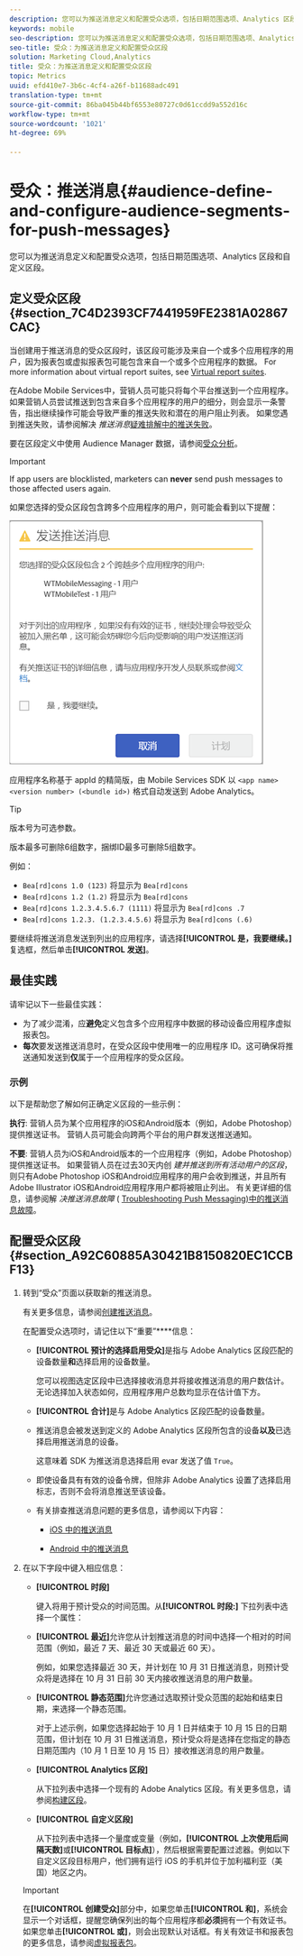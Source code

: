 ```yaml
---
description: 您可以为推送消息定义和配置受众选项，包括日期范围选项、Analytics 区段和自定义区段。
keywords: mobile
seo-description: 您可以为推送消息定义和配置受众选项，包括日期范围选项、Analytics 区段和自定义区段。
seo-title: 受众：为推送消息定义和配置受众区段
solution: Marketing Cloud,Analytics
title: 受众：为推送消息定义和配置受众区段
topic: Metrics
uuid: efd410e7-3b6c-4cf4-a26f-b11688adc491
translation-type: tm+mt
source-git-commit: 86ba045b44bf6553e80727c0d61ccdd9a552d16c
workflow-type: tm+mt
source-wordcount: '1021'
ht-degree: 69%

---
```



# 受众：推送消息{#audience-define-and-configure-audience-segments-for-push-messages}

您可以为推送消息定义和配置受众选项，包括日期范围选项、Analytics 区段和自定义区段。

## 定义受众区段 {#section_7C4D2393CF7441959FE2381A02867CAC}

当创建用于推送消息的受众区段时，该区段可能涉及来自一个或多个应用程序的用户，因为报表包或虚拟报表包可能包含来自一个或多个应用程序的数据。 For more information about virtual report suites, see [Virtual report suites](/help/using/manage-apps/c-mob-vrs.md).

在Adobe Mobile Services中，营销人员可能只将每个平台推送到一个应用程序。 如果营销人员尝试推送到包含来自多个应用程序的用户的细分，则会显示一条警告，指出继续操作可能会导致严重的推送失败和潜在的用户阻止列表。 如果您遇到推送失败，请参阅解决 *推送消息*[疑难排解中的推送失败](/help/using/in-app-messaging/t-create-push-message/c-schedule-push-message.md)。

要在区段定义中使用 Audience Manager 数据，请参阅[受众分析](https://docs-author-stg.corp.adobe.com/content/help/en/analytics/integration/audience-analytics/mc-audiences-aam.html)。

>[!IMPORTANT]
>
>If app users are blocklisted, marketers can **never** send push messages to those affected users again.

如果您选择的受众区段包含跨多个应用程序的用户，则可能会看到以下提醒：

![多个应用程序名称](assets/multiple_appname.png)

应用程序名称基于 appId 的精简版，由 Mobile Services SDK 以 `<app name> <version number> (<bundle id>)` 格式自动发送到 Adobe Analytics。

>[!TIP]
>
>版本号为可选参数。

版本最多可删除6组数字，捆绑ID最多可删除5组数字。

例如：

* `Bea[rd]cons 1.0 (123)` 将显示为 `Bea[rd]cons`
* `Bea[rd]cons 1.2 (1.2)` 将显示为 `Bea[rd]cons`
* `Bea[rd]cons 1.2.3.4.5.6.7 (1111)` 将显示为 `Bea[rd]cons .7`
* `Bea[rd]cons 1.2.3. (1.2.3.4.5.6)` 将显示为 `Bea[rd]cons (.6)`

要继续将推送消息发送到列出的应用程序，请选择&#x200B;**[!UICONTROL 是，我要继续。]**&#x200B;复选框，然后单击&#x200B;**[!UICONTROL 发送]**。

## 最佳实践

请牢记以下一些最佳实践：

* 为了减少混淆，应&#x200B;**避免**&#x200B;定义包含多个应用程序中数据的移动设备应用程序虚拟报表包。
* **每次**&#x200B;要发送推送消息时，在受众区段中使用唯一的应用程序 ID。这可确保将推送通知发送到&#x200B;**仅**&#x200B;属于一个应用程序的受众区段。

### 示例

以下是帮助您了解如何正确定义区段的一些示例：

**执行**: 营销人员为某个应用程序的iOS和Android版本（例如，Adobe Photoshop）提供推送证书。 营销人员可能会向跨两个平台的用户群发送推送通知。

**不要**: 营销人员为iOS和Android版本的一个应用程序（例如，Adobe Photoshop）提供推送证书。 如果营销人员在过去30天内创 *建并推送到所有活动用户的区段*，则只有Adobe Photoshop iOS和Android应用程序的用户会收到推送，并且所有Adobe Illustrator iOS和Android应用程序用户都将被阻止列出。 有关更详细的信息，请参阅解 *决推送消息故障* ( [Troubleshooting Push Messaging)中的推送消息故障](/help/using/in-app-messaging/t-create-push-message/c-troubleshooting-push-messaging.md)。

## 配置受众区段 {#section_A92C60885A30421B8150820EC1CCBF13}

1. 转到“受众”页面以获取新的推送消息。

   有关更多信息，请参阅[创建推送消息](/help/using/in-app-messaging/t-create-push-message/t-create-push-message.md)。

   在配置受众选项时，请记住以下“重要”****&#x200B;信息：

   * **[!UICONTROL 预计的选择启用受众]**&#x200B;是指与 Adobe Analytics 区段匹配的设备数量&#x200B;**和**&#x200B;选择启用的设备数量。

      您可以视图选定区段中已选择接收消息并将接收推送消息的用户数估计。 无论选择加入状态如何，应用程序用户总数均显示在估计值下方。

   * **[!UICONTROL 合计]**&#x200B;是与 Adobe Analytics 区段匹配的设备数量。

   * 推送消息会被发送到定义的 Adobe Analytics 区段所包含的设备&#x200B;**以及**&#x200B;已选择启用推送消息的设备。

      这意味着 SDK 为推送消息选择启用 evar 发送了值 `True`。

   * 即使设备具有有效的设备令牌，但除非 Adobe Analytics 设置了选择启用标志，否则不会将消息推送至该设备。

   * 有关排查推送消息问题的更多信息，请参阅以下内容：

      * [iOS 中的推送消息](https://docs.adobe.com/content/help/zh-Hans/mobile-services/ios/messaging-ios/push-messaging/push-messaging.html)

      * [Android 中的推送消息](https://docs.adobe.com/content/help/zh-Hans/mobile-services/android/messaging-android/push-messaging/push-messaging.html)

1. 在以下字段中键入相应信息：

   * **[!UICONTROL 时段]**

      键入将用于预计受众的时间范围。从&#x200B;**[!UICONTROL 时段:]** 下拉列表中选择一个属性：

   * **[!UICONTROL 最近]**&#x200B;允许您从计划推送消息的时间中选择一个相对的时间范围（例如，最近 7 天、最近 30 天或最近 60 天）。

      例如，如果您选择最近 30 天，并计划在 10 月 31 日推送消息，则预计受众将是选择在 10 月 31 日前 30 天内接收推送消息的用户数量。

   * **[!UICONTROL 静态范围]**&#x200B;允许您通过选取预计受众范围的起始和结束日期，来选择一个静态范围。

      对于上述示例，如果您选择起始于 10 月 1 日并结束于 10 月 15 日的日期范围，但计划在 10 月 31 日推送消息，预计受众将是选择在您指定的静态日期范围内（10 月 1 日至 10 月 15 日）接收推送消息的用户数量。

   * **[!UICONTROL Analytics 区段]**

      从下拉列表中选择一个现有的 Adobe Analytics 区段。有关更多信息，请参阅[构建区段](https://docs.adobe.com/content/help/zh-Hans/analytics/components/segmentation/segmentation-workflow/seg-build.html)。

   * **[!UICONTROL 自定义区段]**

      从下拉列表中选择一个量度或变量（例如，**[!UICONTROL 上次使用后间隔天数]**&#x200B;或&#x200B;**[!UICONTROL 目标点]**），然后根据需要配置过滤器。例如以下自定义区段目标用户，他们拥有运行 iOS 的手机并位于加利福利亚（美国）地区之内。
   >[!IMPORTANT]
   >
   >在&#x200B;**[!UICONTROL 创建受众]**&#x200B;部分中，如果您单击&#x200B;**[!UICONTROL 和]**，系统会显示一个对话框，提醒您确保列出的每个应用程序都&#x200B;**必须**&#x200B;拥有一个有效证书。如果您单击&#x200B;**[!UICONTROL 或]**，则会出现默认对话框。有关有效证书和报表包的更多信息，请参阅[虚拟报表包](/help/using/manage-apps/c-mob-vrs.md)。
